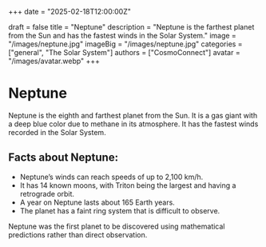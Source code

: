 +++
date = "2025-02-18T12:00:00Z"

draft = false
title = "Neptune"
description = "Neptune is the farthest planet from the Sun and has the fastest winds in the Solar System."
image = "/images/neptune.jpg"
imageBig = "/images/neptune.jpg"
categories = ["general", "The Solar System"]
authors = ["CosmoConnect"]
avatar = "/images/avatar.webp"
+++


# Neptune

Neptune is the eighth and farthest planet from the Sun. It is a gas giant with a deep blue color due to methane in its atmosphere. It has the fastest winds recorded in the Solar System.

## Facts about Neptune:
- Neptune’s winds can reach speeds of up to 2,100 km/h.
- It has 14 known moons, with Triton being the largest and having a retrograde orbit.
- A year on Neptune lasts about 165 Earth years.
- The planet has a faint ring system that is difficult to observe.

Neptune was the first planet to be discovered using mathematical predictions rather than direct observation.
